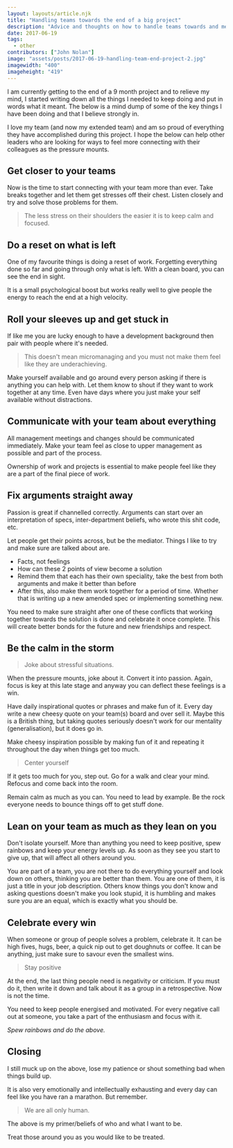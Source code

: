```yaml
---
layout: layouts/article.njk
title: "Handling teams towards the end of a big project"
description: "Advice and thoughts on how to handle teams towards and mental health at the end of a big project"
date: 2017-06-19
tags:
  - other
contributors: ["John Nolan"]
image: "assets/posts/2017-06-19-handling-team-end-project-2.jpg"
imagewidth: "400"
imageheight: "419"
---
```


I am currently getting to the end of a 9 month project and to relieve
 my mind, I started writing down all the things I needed to keep doing
and put in words what it meant. The below is a mind dump of some of the
key things I have been doing and that I believe strongly in.

I love my team (and now my extended team) and am so proud of everything they
have accomplished during this project. I hope the below can help other
leaders who are looking for ways to feel more connecting with their
colleagues as the pressure mounts.

## Get closer to your teams

Now is the time to start connecting with your team more than ever. Take breaks together and let them get stresses off
their chest. Listen closely and try and solve those problems for them.

> The less stress on their shoulders the easier it is to keep calm and focused.

## Do a reset on what is left

One of my favourite things is doing a reset of work. Forgetting everything done so far and going through only what is
left. With a clean board, you can see the end in sight.

It is a small psychological boost but works really well to give people the energy to reach the end at a high velocity.

## Roll your sleeves up and get stuck in

If like me you are lucky enough to have a development background then pair with people where it's needed.

> This doesn't mean micromanaging and you must not make them feel like they are underachieving.

Make yourself available and go around every person asking if there is anything you can help with.
Let them know to shout if they want to work together at any time. Even have days where you
just make your self available without distractions.

## Communicate with your team about everything

All management meetings and changes should be communicated immediately. Make your team feel as close to upper
management as possible and part of the process.

Ownership of work and projects is essential to make people feel like they are a part of the final piece of work.

## Fix arguments straight away

Passion is great if channelled correctly. Arguments can start over an interpretation of specs, inter-department
 beliefs, who wrote this shit code, etc.

Let people get their points across, but be the mediator. Things I like to try and make sure are talked about are.

* Facts, not feelings
* How can these 2 points of view become a solution
* Remind them that each has their own speciality, take the best from both arguments and make it better than before
* After this, also make them work together for a period of time. Whether that is writing up a new amended spec or implementing
something new.

You need to make sure straight after one of these conflicts that working together towards the solution is done and
celebrate it once complete. This will create better bonds for the future and new friendships and respect.

## Be the calm in the storm

> Joke about stressful situations.

When the pressure mounts, joke about it. Convert it into passion. Again, focus is key at this late stage and anyway
you can deflect these feelings is a win.

Have daily inspirational quotes or phrases and make fun of it. Every day write a new cheesy quote on your team(s) board and over
sell it. Maybe this is a British thing, but taking quotes seriously doesn't work for our mentality (generalisation), but it does go in.

Make cheesy inspiration possible by making fun of it and repeating it throughout the day when things get too much.

> Center yourself

If it gets too much for you, step out. Go for a walk and clear your mind. Refocus and come back into the room.

Remain calm as much as you can. You need to lead by example. Be the rock everyone needs to bounce things off to get
stuff done.

## Lean on your team as much as they lean on you

Don't isolate yourself. More than anything you need to keep positive,
spew rainbows and keep your energy levels up.
As soon as they see you start to give up, that will affect all others around you.

You are part of a team, you are not there to do everything yourself and look down on others,
 thinking you are better than them. You are one of them, it is just a title in your
  job description. Others know things you don't know and asking questions doesn't make
  you look stupid, it is humbling and makes sure you are an equal, which is exactly
  what you should be.

## Celebrate every win

When someone or group of people solves a problem, celebrate it. It can be high fives, hugs,
beer, a quick nip out to get doughnuts or coffee. It can be anything, just make sure to savour even the smallest wins.

> Stay positive

At the end, the last thing people need is negativity or criticism. If you must do it, then write it down and talk about
it as a group in a retrospective. Now is not the time.

You need to keep people energised and motivated. For every negative call out at someone, you take a part of the
 enthusiasm and focus with it.

*Spew rainbows and do the above.*

## Closing

I still muck up on the above, lose my patience or shout something bad when things build up.

It is also very emotionally and intellectually exhausting and every day can
 feel like you have ran a marathon. But remember.

> We are all only human.

The above is my primer/beliefs of who and what I want to be.

Treat those around you as you would like to be treated.
